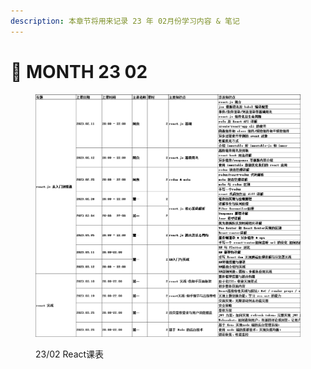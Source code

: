 ```yaml
---
description: 本章节将用来记录 23 年 02月份学习内容 & 笔记
---
```


# 📅 MONTH 23 02



<figure><img src="../../.gitbook/assets/class-schedule-2302-react.jpg" alt=""><figcaption><p>23/02 React课表</p></figcaption></figure>

